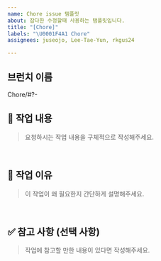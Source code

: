 ```yaml
---
name: Chore issue 탬플릿
about: 잡다한 수정할때 사용하는 탬플릿입니다.
title: "[Chore]"
labels: "\U0001F4A1 Chore"
assignees: juseojo, Lee-Tae-Yun, rkgus24

---
```


## 브런치 이름
Chore/#?-

## 📝 작업 내용
> 요청하시는 작업 내용을 구체적으로 작성해주세요.

<br>

## 🤔 작업 이유
> 이 작업이 왜 필요한지 간단하게 설명해주세요.

<br>

## ✅ 참고 사항 (선택 사항)
> 작업에 참고할 만한 내용이 있다면 작성해주세요.
